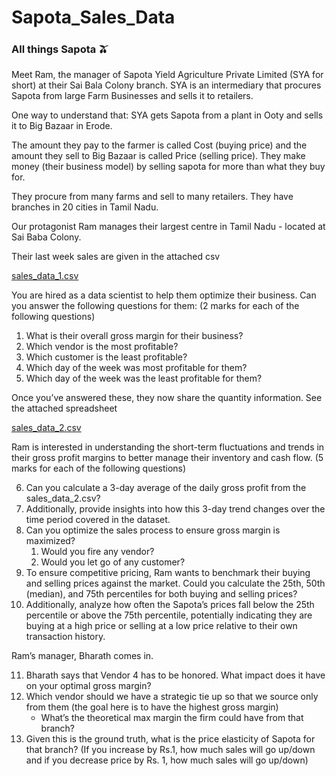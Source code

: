 # Sapota_Sales_Data
### All things Sapota 🫒

Meet Ram, the manager of Sapota Yield Agriculture Private Limited (SYA for short) at their Sai Bala Colony branch. SYA is an intermediary that procures Sapota from large Farm Businesses and sells it to retailers.

One way to understand that: SYA gets Sapota from a plant in Ooty and sells it to Big Bazaar in Erode. 

The amount they pay to the farmer is called Cost (buying price) and the amount they sell to Big Bazaar is called Price (selling price). They make money (their business model) by selling sapota for more than what they buy for. 

They procure from many farms and sell to many retailers. They have branches in 20 cities in Tamil  Nadu.

Our protagonist Ram manages their largest centre in Tamil Nadu -  located at Sai Baba Colony.

Their last week sales are given in the attached csv

[sales_data_1.csv](https://s3-us-west-2.amazonaws.com/secure.notion-static.com/aa7904fd-b187-4627-9c7a-cfd065b66d64/sales_data_1.csv)

You are hired as a data scientist to help them optimize their business. Can you answer the following questions for them: (2 marks for each of the following questions)

1. What is their overall gross margin for their business?
2. Which vendor is the most profitable?
3. Which customer is the least profitable?
4. Which day of the week was most profitable for them?
5. Which day of the week was the least profitable for them?

Once you’ve answered these, they now share the quantity information. See the attached spreadsheet

[sales_data_2.csv](https://s3-us-west-2.amazonaws.com/secure.notion-static.com/3d260978-b9bd-496f-a95e-6470a4a686c4/sales_data_2.csv)

Ram is interested in understanding the short-term fluctuations and trends in their gross profit margins to better manage their inventory and cash flow. (5 marks for each of the following questions)

6. Can you calculate a 3-day average of the daily gross profit from the sales_data_2.csv? 
7. Additionally, provide insights into how this 3-day trend changes over the time period covered in the dataset.
8. Can you optimize the sales process to ensure gross margin is maximized?
    1. Would you fire any vendor?
    2. Would you let go of any customer? 
9. To ensure competitive pricing, Ram wants to benchmark their buying and selling prices against the market. Could you calculate the 25th, 50th (median), and 75th percentiles for both buying and selling prices? 
10. Additionally, analyze how often the Sapota’s prices fall below the 25th percentile or above the 75th percentile, potentially indicating they are buying at a high price or selling at a low price relative to their own transaction history.

Ram’s manager, Bharath comes in. 

11. Bharath says that Vendor 4 has to be honored.  What impact does it have on your optimal gross margin? 
12. Which vendor should we have a strategic tie up so that we source only from them (the goal here is to have the highest gross margin)
    - What’s the theoretical max margin the firm could have from that branch?
13. Given this is the ground truth, what is the price elasticity of Sapota for that branch? (If you increase by Rs.1, how much sales will go up/down and if you decrease price by Rs. 1, how much sales will go up/down)
